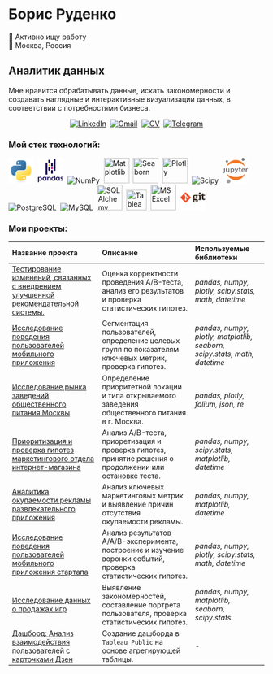 # Борис Руденко
💼 Активно ищу работу  
📍 Москва, Россия  

## Аналитик данных 
Мне нравится обрабатывать данные, искать закономерности и создавать наглядные и интерактивные визуализации данных,  в соответствии с потребностями бизнеса. 
<br/>
<div align="center">
  <a href="https://linkedin.com/in/barudenko/"><img src="https://img.shields.io/badge/LinkedIn-0077b5?style=for-the-badge&logo=linkedin&logoColor=white" title="LinkedIn" alt="LinkedIn"/></a>&nbsp;
  <a href="mailto:barudenko@gmail.com"><img src="https://img.shields.io/badge/Gmail-DB4437?style=for-the-badge&logo=gmail&logoColor=white" title="Gmail" alt="Gmail"/></a>&nbsp;
  <a href="https://drive.google.com/file/d/1LhziWBWTzqwN79Xpk9sjgdS5F8xy6dZI/view?usp=sharing"><img src="https://img.shields.io/badge/CV-0F9D58?style=for-the-badge&logo=googledocs&logoColor=white" title="CV" alt="CV"/></a>&nbsp;
  <a href="https://t.me/barudenko"><img src="https://img.shields.io/badge/Telegram-white?style=for-the-badge&logo=telegram&logoColor=229ED9" title="Telegram" alt="Telegram"/></a>
  
  
</div>

###  Мой стек технологий:
<div>
  <picture><img title="Python" alt="Python" width="50" height="50" src="https://raw.githubusercontent.com/devicons/devicon/master/icons/python/python-original.svg"/></picture>&nbsp;
  <picture><img title="Pandas" alt="Pandas" width="50" height="50" src="https://raw.githubusercontent.com/devicons/devicon/55609aa5bd817ff167afce0d965585c92040787a/icons/pandas/pandas-original-wordmark.svg"/></picture>&nbsp;
  <picture><img title="NumPy" alt="NumPy" width="50" height="50" src="https://user-images.githubusercontent.com/67586773/105040771-43887300-5a88-11eb-9f01-bee100b9ef22.png"/></picture>&nbsp;
  <picture><img title="Matplotlib" **alt="Matplotlib" width="50" height="50" src="https://upload.wikimedia.org/wikipedia/commons/0/01/Created_with_Matplotlib-logo.svg"/></picture>&nbsp;
  <picture><img title="Seaborn" **alt="Seaborn" width="50" height="50" src="https://camo.githubusercontent.com/9fd2f327a5cbb4cc78b8d2ec991eba5b1fd1f9bf06a3f52904da58e6ff18361e/68747470733a2f2f736561626f726e2e7079646174612e6f72672f5f696d616765732f6c6f676f2d6d61726b2d6c6967687462672e737667"/></picture>&nbsp;
  <picture><img title="Plotly" **alt="Plotly" width="50" height="50" src="https://camo.githubusercontent.com/98b788abb746ea12536ff8ed356b96075e66f5123d52322e598dceea6a358c30/68747470733a2f2f7777772e766563746f726c6f676f2e7a6f6e652f6c6f676f732f706c6f745f6c792f706c6f745f6c792d6f6666696369616c2e737667"/></picture>&nbsp;
  <picture><img title="Scipy" alt="Scipy" width="50" height="50" src="https://upload.wikimedia.org/wikipedia/commons/thumb/b/b2/SCIPY_2.svg/1200px-SCIPY_2.svg.png"/></picture>&nbsp;
  <picture><img title="Jupyter" alt="Jupyter" width="50" height="50" src="https://raw.githubusercontent.com/devicons/devicon/55609aa5bd817ff167afce0d965585c92040787a/icons/jupyter/jupyter-original-wordmark.svg"/></picture>&nbsp;
  <picture><img title="PostgreSQL" alt="PostgreSQL" width="50" height="50" src="https://cdn.worldvectorlogo.com/logos/postgresql.svg"/></picture>&nbsp;
  <picture><img title="MySQL" alt="MySQL" width="50" height="50" src="https://www.svgrepo.com/show/303251/mysql-logo.svg"/></picture>&nbsp;
  <picture><img title="SQLAlchemy" **alt="SQLAlchemy" width="50" height="50" src="https://upload.wikimedia.org/wikipedia/commons/thumb/d/d7/SQLAlchemy.svg/512px-SQLAlchemy.svg.png"/></picture>&nbsp;
  <picture><img title="Tableau" **alt="Tableau" width="40" height="40" src="https://cdn.worldvectorlogo.com/logos/tableau-software.svg"/></picture>&nbsp;
  <picture><img title="MS Excel" **alt="MS Excel" width="50" height="50" src="https://upload.wikimedia.org/wikipedia/commons/thumb/7/73/Microsoft_Excel_2013-2019_logo.svg/587px-Microsoft_Excel_2013-2019_logo.svg.png"/></picture>&nbsp;
  <picture><img title="Git" **alt="Git" width="50" height="50" src="https://raw.githubusercontent.com/devicons/devicon/55609aa5bd817ff167afce0d965585c92040787a/icons/git/git-original-wordmark.svg"/></picture>&nbsp;
</div>

###  Мои проекты:
| Название проекта | Описание | Используемые библиотеки | 
| :----------------| :--------| :---------------------- |
| [Тестирование изменений, связанных с внедрением улучшенной рекомендательной системы.](https://github.com/barudenko/projects/tree/main/ab_test_improved_recommendation_system) | Оценка корректности проведения A/B-теста, анализ его результатов и проверка статистических гипотез. | *pandas, numpy, plotly, scipy.stats, math, datetime* |  
| [Исследование поведения пользователей мобильного приложения](https://github.com/barudenko/projects/tree/main/research_of_mobile_app_users) | Сегментация пользователей, определение целевых групп по показателям ключевых метрик, проверка гипотез. | *pandas, numpy, plotly, matplotlib, seaborn, scipy.stats, math, datetime* |  
| [Исследование рынка заведений общественного питания Москвы](https://github.com/barudenko/projects/tree/main/moscow_public_catering_market_research) | Определение приоритетной локации и типа открываемого заведения общественного питания в г. Москва.  | *pandas, plotly, folium, json, re* |  
| [Приоритизация и проверка гипотез маркетингового отдела интернет-магазина](https://github.com/barudenko/projects/tree/main/prioritization_and_testing_hypothesis) | Анализ A/B-теста, приоретизация и проверка гипотез, принятие решения о продолжении или остановке теста.  | *pandas, numpy, scipy.stats, matplotlib, datetime* |  
| [Аналитика окупаемости рекламы развлекательного приложения](https://github.com/barudenko/projects/tree/main/analytics_of_advertising_payback) | Анализ ключевых маркетинговых метрик и выявление причин отсутствия окупаемости рекламы. | *pandas, numpy, matplotlib, datetime* | 
| [Исследование поведения пользователей мобильного приложения стартапа](https://github.com/barudenko/projects/tree/main/aab_test_of_mobile_app_users) | Анализ результатов A/A/B-эксперимента, построение и изучение воронки событий, проверка статистических гипотез.  | *pandas, numpy, plotly, scipy.stats, math, datetime* |  
| [Исследование данных о продажах игр](https://github.com/barudenko/projects/tree/main/research_game_sales_data) | Выявление закономерностей, cоставление портрета пользователя, проверка статистических гипотез. | *pandas, numpy, matplotlib, seaborn, scipy.stats* |  
| [Дашборд: Анализ взаимодействия пользователей с карточками Дзен](https://github.com/barudenko/projects/tree/main/dashdoard_tableau_public) | Создание дашборда в `Tableau Public` на основе агрегирующей таблицы. | *-* |  
